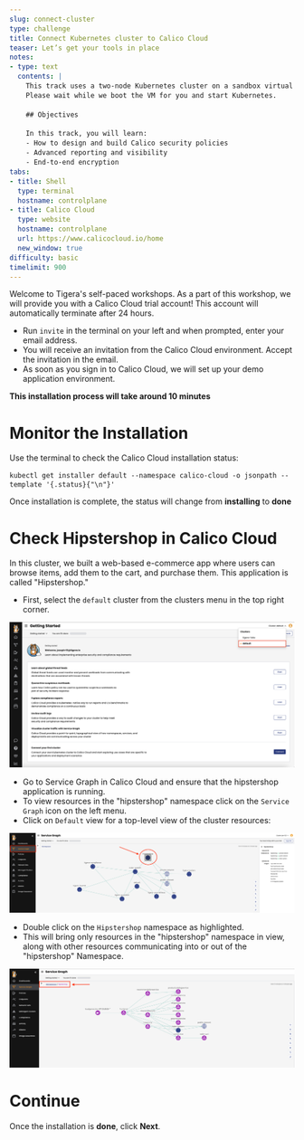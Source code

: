 ```yaml
---
slug: connect-cluster
type: challenge
title: Connect Kubernetes cluster to Calico Cloud
teaser: Let’s get your tools in place
notes:
- type: text
  contents: |
    This track uses a two-node Kubernetes cluster on a sandbox virtual machine.
    Please wait while we boot the VM for you and start Kubernetes.

    ## Objectives

    In this track, you will learn:
    - How to design and build Calico security policies
    - Advanced reporting and visibility
    - End-to-end encryption
tabs:
- title: Shell
  type: terminal
  hostname: controlplane
- title: Calico Cloud
  type: website
  hostname: controlplane
  url: https://www.calicocloud.io/home
  new_window: true
difficulty: basic
timelimit: 900
---
```

Welcome to Tigera's self-paced workshops. As a part of this workshop, we will provide you with a Calico Cloud trial account! This account will automatically terminate after 24 hours.

- Run `invite` in the terminal on your left and when prompted, enter your email address.
- You will receive an invitation from the Calico Cloud environment. Accept the invitation in the email.
- As soon as you sign in to Calico Cloud, we will set up your demo application environment.

**This installation process will take around 10 minutes**

Monitor the Installation
==============

Use the terminal to check the Calico Cloud installation status:

```
kubectl get installer default --namespace calico-cloud -o jsonpath --template '{.status}{"\n"}'
```

Once installation is complete, the status will change from **installing** to **done**

Check Hipstershop in Calico Cloud
==============
In this cluster, we built a web-based e-commerce app where users can browse items, add them to the cart, and purchase them. This application is called "Hipstershop."

- First, select the `default` cluster from the clusters menu in the top right corner.

![Image Description](../assets/select_cluster.png)

- Go to Service Graph in Calico Cloud and ensure that the hipstershop application is running.
- To view resources in the "hipstershop" namespace click on the `Service Graph` icon on the left menu.
- Click on `Default` view for a top-level view of the cluster resources:

![Image Description](../assets/service-graph-top-level.png)

- Double click on the `Hipstershop` namespace as highlighted.
- This will bring only resources in the "hipstershop" namespace in view, along with other resources communicating into or out of the "hipstershop" Namespace.

![Image Description](../assets/service-graph-hipstershop.png)


Continue
==============
Once the installation is **done**, click **Next**.
